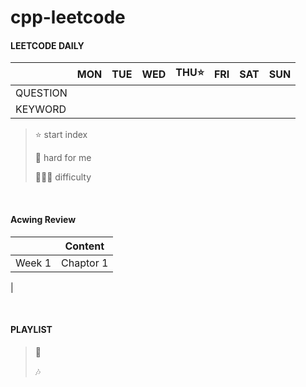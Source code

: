 # cpp-leetcode

#### LEETCODE DAILY 
|       |MON|TUE|WED|THU⭐|FRI|SAT|SUN|
|  ---  |:-:|:-:|:-:|:-:|:-:|:-:|:-:|
|QUESTION|
|KEYWORD|

> ⭐ start index
> 
> 📌 hard for me
> 
> 💚🧡💔 difficulty

<br/>

#### Acwing Review
|       |Content|
|  ---  |  :-:  |
|Week 1|Chaptor 1|
|

<br/>

#### PLAYLIST
> 🎵&nbsp;
>
> 🎶&nbsp;

